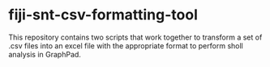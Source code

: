 # fiji-snt-csv-formatting-tool
This repository contains two scripts that work together to transform a set of .csv files into an excel file with the appropriate format to perform sholl analysis in GraphPad.
